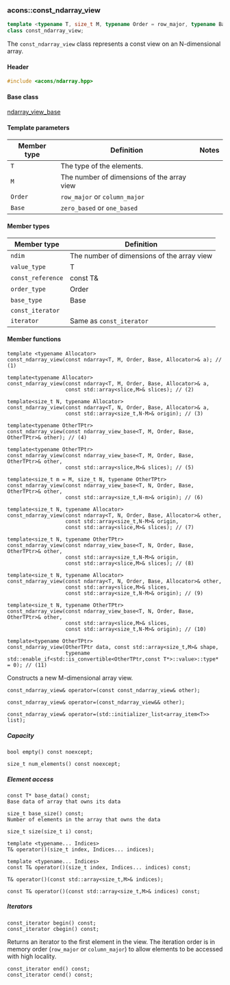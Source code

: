 ### acons::const_ndarray_view

```c++
template <typename T, size_t M, typename Order = row_major, typename Base = zero_based>
class const_ndarray_view;
```
The `const_ndarray_view` class represents a const view on an N-dimensional array.

#### Header
```c++
#include <acons/ndarray.hpp>
```

#### Base class

[ndarray_view_base](ndarray_view_base.md)

#### Template parameters

Member type                         |Definition|Notes
------------------------------------|----------|--------------------
`T`|The type of the elements.|
`M`|The number of dimensions of the array view|
`Order`|`row_major` or `column_major`|
`Base`|`zero_based` or `one_based`|

#### Member types

Member type                         |Definition
------------------------------------|------------------------------
`ndim`|The number of dimensions of the array view
`value_type`|T
`const_reference`|const T&
`order_type`|Order
`base_type`|Base
`const_iterator`|
`iterator`|Same as `const_iterator`

#### Member functions

    template <typename Allocator>
    const_ndarray_view(const ndarray<T, M, Order, Base, Allocator>& a); // (1)

    template<typename Allocator>
    const_ndarray_view(const ndarray<T, M, Order, Base, Allocator>& a, 
                       const std::array<slice,M>& slices); // (2)

    template<size_t N, typename Allocator>
    const_ndarray_view(const ndarray<T, N, Order, Base, Allocator>& a, 
                       const std::array<size_t,N-M>& origin); // (3)

    template<typename OtherTPtr>
    const_ndarray_view(const ndarray_view_base<T, M, Order, Base, OtherTPtr>& other); // (4)

    template<typename OtherTPtr>
    const_ndarray_view(const ndarray_view_base<T, M, Order, Base, OtherTPtr>& other, 
                       const std::array<slice,M>& slices); // (5)

    template<size_t m = M, size_t N, typename OtherTPtr>
    const_ndarray_view(const ndarray_view_base<T, N, Order, Base, OtherTPtr>& other, 
                       const std::array<size_t,N-m>& origin); // (6)

    template<size_t N, typename Allocator>
    const_ndarray_view(const ndarray<T, N, Order, Base, Allocator>& other, 
                       const std::array<size_t,N-M>& origin,
                       const std::array<slice,M>& slices); // (7)

    template<size_t N, typename OtherTPtr>
    const_ndarray_view(const ndarray_view_base<T, N, Order, Base, OtherTPtr>& other, 
                       const std::array<size_t,N-M>& origin,
                       const std::array<slice,M>& slices); // (8)

    template<size_t N, typename Allocator>
    const_ndarray_view(const ndarray<T, N, Order, Base, Allocator>& other,
                       const std::array<slice,M>& slices, 
                       const std::array<size_t,N-M>& origin); // (9)

    template<size_t N, typename OtherTPtr>
    const_ndarray_view(const ndarray_view_base<T, N, Order, Base, OtherTPtr>& other,
                       const std::array<slice,M>& slices, 
                       const std::array<size_t,N-M>& origin); // (10)

    template<typename OtherTPtr>
    const_ndarray_view(OtherTPtr data, const std::array<size_t,M>& shape,
                       typename std::enable_if<std::is_convertible<OtherTPtr,const T*>::value>::type* = 0); // (11)

Constructs a new M-dimensional array view.

    const_ndarray_view& operator=(const const_ndarray_view& other);

    const_ndarray_view& operator=(const_ndarray_view&& other);

    const_ndarray_view& operator=(std::initializer_list<array_item<T>> list);

##### Capacity

    bool empty() const noexcept;

    size_t num_elements() const noexcept;

##### Element access

    const T* base_data() const;
    Base data of array that owns its data 

    size_t base_size() const;
    Number of elements in the array that owns the data

    size_t size(size_t i) const;

    template <typename... Indices>
    T& operator()(size_t index, Indices... indices); 

    template <typename... Indices>
    const T& operator()(size_t index, Indices... indices) const;

    T& operator()(const std::array<size_t,M>& indices); 

    const T& operator()(const std::array<size_t,M>& indices) const; 

##### Iterators
    const_iterator begin() const;
    const_iterator cbegin() const;
Returns an iterator to the first element in the view. The iteration order is in memory order (`row_major` or `column_major`)
to allow elements to be accessed with high locality.

    const_iterator end() const;
    const_iterator cend() const;

  

